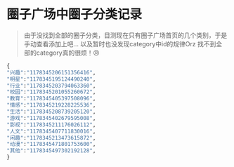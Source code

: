# 圈子广场中圈子分类记录
> 由于没找到全部的圈子分类，目测现在只有圈子广场首页的几个类别，于是手动查看添加上吧...
> 以及暂时也没发现category中id的规律Orz
> 找不到全部的category真的很烦！😠

```python
{
"兴趣":"1178345206151356416",
"明星":"1178345195124490240",
"行业":"1178345203794063360",
"校园":"1178345201055260672",
"教育":"1178345405397508096",
"情感":"1178345219228225536",
"生活":"1178345208739205120",
"游戏":"1178345402679595008",
"影视":"1178345211176026112",
"人文":"1178345407711830016",
"闲趣":"1178345213473615872",
"动漫":"1178345471801753600",
"其他":"1178345497302192128",
}
```

